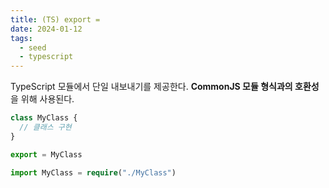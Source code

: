 ```yaml
---
title: (TS) export =
date: 2024-01-12
tags:
  - seed
  - typescript
---
```


TypeScript 모듈에서 단일 내보내기를 제공한다.
**CommonJS 모듈 형식과의 호환성**을 위해 사용된다.

```ts
class MyClass {
  // 클래스 구현
}

export = MyClass
```

```ts
import MyClass = require("./MyClass")
```
